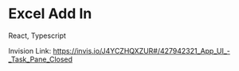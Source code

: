 # Excel Add In
 React, Typescript

Invision Link:
https://invis.io/J4YCZHQXZUR#/427942321_App_UI_-_Task_Pane_Closed
